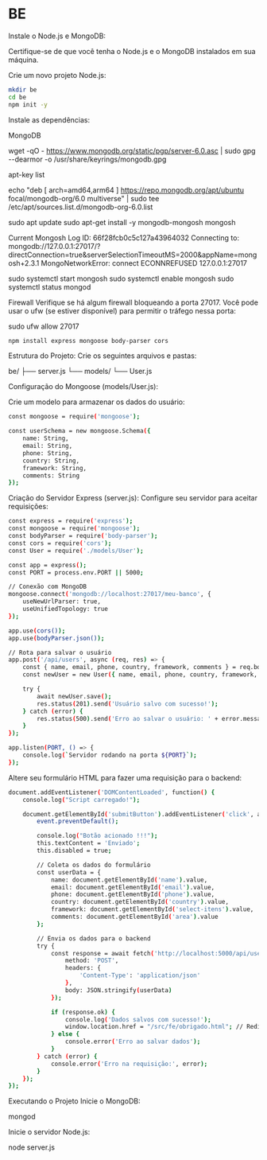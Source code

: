 # BE

Instale o Node.js e MongoDB:

Certifique-se de que você tenha o Node.js e o MongoDB instalados em sua máquina.

Crie um novo projeto Node.js:

```bash
mkdir be
cd be
npm init -y
```

Instale as dependências:

MongoDB

wget -qO - https://www.mongodb.org/static/pgp/server-6.0.asc | sudo gpg --dearmor -o /usr/share/keyrings/mongodb.gpg

apt-key list

echo "deb [ arch=amd64,arm64 ] https://repo.mongodb.org/apt/ubuntu focal/mongodb-org/6.0 multiverse" | sudo tee /etc/apt/sources.list.d/mongodb-org-6.0.list


sudo apt update
sudo apt-get install -y mongodb-mongosh
mongosh

Current Mongosh Log ID: 66f28fcb0c5c127a43964032
Connecting to:          mongodb://127.0.0.1:27017/?directConnection=true&serverSelectionTimeoutMS=2000&appName=mongosh+2.3.1
MongoNetworkError: connect ECONNREFUSED 127.0.0.1:27017

sudo systemctl start mongosh
sudo systemctl enable mongosh
sudo systemctl status mongod

Firewall
Verifique se há algum firewall bloqueando a porta 27017. Você pode usar o ufw (se estiver disponível) para permitir o tráfego nessa porta:

sudo ufw allow 27017


```bash
npm install express mongoose body-parser cors
```

Estrutura do Projeto: Crie os seguintes arquivos e pastas:

be/
├── server.js
└── models/
    └── User.js

Configuração do Mongoose (models/User.js): 

Crie um modelo para armazenar os dados do usuário:

```bash
const mongoose = require('mongoose');

const userSchema = new mongoose.Schema({
    name: String,
    email: String,
    phone: String,
    country: String,
    framework: String,
    comments: String
});
```

Criação do Servidor Express (server.js): Configure seu servidor para aceitar requisições:

```bash
const express = require('express');
const mongoose = require('mongoose');
const bodyParser = require('body-parser');
const cors = require('cors');
const User = require('./models/User');

const app = express();
const PORT = process.env.PORT || 5000;

// Conexão com MongoDB
mongoose.connect('mongodb://localhost:27017/meu-banco', {
    useNewUrlParser: true,
    useUnifiedTopology: true
});

app.use(cors());
app.use(bodyParser.json());

// Rota para salvar o usuário
app.post('/api/users', async (req, res) => {
    const { name, email, phone, country, framework, comments } = req.body;
    const newUser = new User({ name, email, phone, country, framework, comments });

    try {
        await newUser.save();
        res.status(201).send('Usuário salvo com sucesso!');
    } catch (error) {
        res.status(500).send('Erro ao salvar o usuário: ' + error.message);
    }
});

app.listen(PORT, () => {
    console.log(`Servidor rodando na porta ${PORT}`);
});
```

Altere seu formulário HTML para fazer uma requisição para o backend:

```bash
document.addEventListener('DOMContentLoaded', function() {
    console.log("Script carregado!");

    document.getElementById('submitButton').addEventListener('click', async function(event) {
        event.preventDefault();

        console.log("Botão acionado !!!");
        this.textContent = 'Enviado';
        this.disabled = true;

        // Coleta os dados do formulário
        const userData = {
            name: document.getElementById('name').value,
            email: document.getElementById('email').value,
            phone: document.getElementById('phone').value,
            country: document.getElementById('country').value,
            framework: document.getElementById('select-itens').value,
            comments: document.getElementById('area').value
        };

        // Envia os dados para o backend
        try {
            const response = await fetch('http://localhost:5000/api/users', {
                method: 'POST',
                headers: {
                    'Content-Type': 'application/json'
                },
                body: JSON.stringify(userData)
            });

            if (response.ok) {
                console.log('Dados salvos com sucesso!');
                window.location.href = "/src/fe/obrigado.html"; // Redireciona após salvar
            } else {
                console.error('Erro ao salvar dados');
            }
        } catch (error) {
            console.error('Erro na requisição:', error);
        }
    });
});


```
Executando o Projeto
Inicie o MongoDB:

mongod

Inicie o servidor Node.js:

node server.js